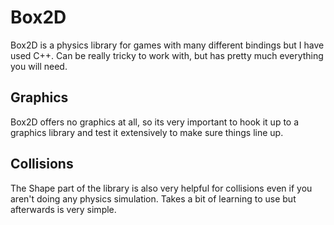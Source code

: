 # Box2D
Box2D is a physics library for games with many different bindings but I have used C++. Can be really tricky to work with, but has pretty much everything you will need. 

## Graphics
Box2D offers no graphics at all, so its very important to hook it up to a graphics library and test it extensively to make sure things line up.

## Collisions
The Shape part of the library is also very helpful for collisions even if you aren't doing any physics simulation. Takes a bit of learning to use but afterwards is very simple.